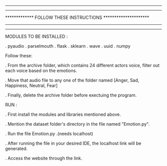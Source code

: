 *****************************************************************
*****************************************************************
*************   FOLLOW THESE INSTRUCTIONS   *********************
*****************************************************************
*****************************************************************


MODULES TO BE INSTALLED : 

. pyaudio
. parselmouth
. flask
. sklearn
. wave
. uuid
. numpy

Follow these: 

. From the archive folder, which contains 24 different actors voice, filter out each voice based on the emotions.

. Move that audio file to any one of the folder named [Anger, Sad, Happiness, Neutral, Fear]

. Finally, delete the archive folder before exectuing the program.


RUN :

. First install the modules and libraries mentioned above.

. Mention the dataset folder's directory in the file named "Emotion.py".

. Run the file Emotion.py .(needs localhost)

. After running the file in your desired IDE, the localhost link will be generated.

. Access the website through the link. 
